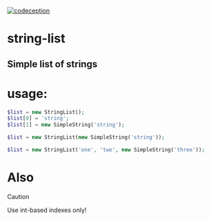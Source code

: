 [![codeception](https://github.com/strannyi-tip/string-list/actions/workflows/php.yml/badge.svg?branch=main)](https://github.com/strannyi-tip/string-list/actions/workflows/php.yml)

# string-list
## Simple list of strings

# usage:
```php
$list = new StringList();
$list[0] = 'string';
$list[1] = new SimpleString('string');
```
```php
$list = new StringList(new SimpleString('string'));
```
```php
$list = new StringList('one', 'two', new SimpleString('three'));
```

# Also
> [!CAUTION]
> Use int-based indexes only!
